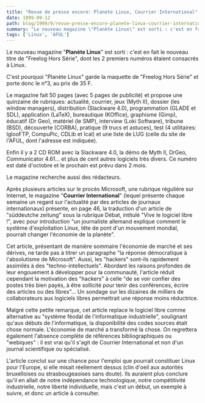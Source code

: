 ```yaml
---
title: "Revue de presse encore: Planete Linux, Courrier International"
date: 1999-09-12
path: blog/1999/9/revue-presse-encore-planete-linux-courrier-international
summary: "Le nouveau magazine \"Planète Linux\" est sorti : c'est en fait le nouveau titre de \"Freelog Hors Série\", dont les 2 premiers numéros étaient consacrés à Linux."
tags: ['Linux', 'AFUL']
---
```


<P>Le nouveau magazine "<B>Planète Linux</B>" est sorti : c'est en fait le nouveau
titre de "Freelog Hors Série", dont les 2 premiers numéros étaient
consacrés à Linux.</P>

<P>C'est pourquoi "Planète Linux" garde la maquette de "Freelog Hors Série"
et porte donc le n°3, au prix de 35 F.</P>

<P>Le magazine fait 50 pages (avec 5 pages de publicité) et propose une
quinzaine de rubriques: actualité, courrier, jeux (Myth II), dossier
(les window managers), distribution (Slackware 4.0), programmation (GLADE
et SDL), application (LaTeX), bureautique (KOffice), graphisme (Gimp),
éducatif (Dr Geo), matériel (le SMP), interview (Loki Software), tribune
(BSD), découverte (CORBA), pratique (9 trucs et astuces), test (4
utilitaires: IglooFTP, CompuPic, CDLib et Ical) et une liste de LUG
(celle du site de l'AFUL, dont l'adresse est indiquée).</P>

<P>Enfin il y a 2 CD ROM avec la Slackware 4.0, la démo de Myth II, DrGeo,
Communicator 4.61... et plus de cent autres logiciels très divers.
Ce numéro est daté d'octobre et le prochain est prévu dans 2 mois.</P>

<P>Le magazine recherche aussi des rédacteurs.</P>

<P>Après plusieurs articles sur le procès Microsoft, une rubrique régulière
sur Internet, le magazine "<B>Courrier International</B>" (lequel présente
chaque semaine un regard sur l'actualité par des articles de journaux
internationaux) présente, en page 46, la traduction d'un article
de "süddeutche zeitung" sous la rubrique Débat, intitulé
"Vive le logiciel libre !", avec pour introduction "un journaliste
allemand explique comment le système d'exploitation Linux, tête de pont
d'un mouvement mondial, pourrait changer l'économie de la planète".</P>

<P>Cet article, présentant de manière sommaire l'économie de marché et ses
dérives, ne tarde pas à titrer un paragraphe "la réponse démocratique
à l'absolutisme de Microsoft". Aussi, les "hackers" sont-ils rapidement
assimilés à des "techno-intellectuels". Abordant les raisons profondes
de leur engouement à développer pour la communauté, l'article réduit
cependant la motivation des "hackers" à celle "de se voir confier des
postes très bien payés, à être sollicité pour tenir des conférences,
écrire des articles ou des libres"... Un sondage sur les dizaines de
milliers de collaborateurs aux logiciels libres permettrait une
réponse moins réductrice.</P>

<P>Malgré cette petite remarque, cet article replace le logiciel libre
comme alternative au "système féodal de l'informatique industrielle",
soulignant qu'aux débuts de l'informatique, la disponibilité des
codes sources était chose normale. L'économie de marché a transformé
la chose. On regrettera également l'absence complète de références
bibliographiques ou "webiques" : il est vrai qu'il s'agit de Courrier
International et non d'un journal scientifique ou spécialisé.</P>

<P>L'article conclut sur une chance pour l'emploi que pourrait constituer
Linux pour l'Europe, si elle misait réellement dessus (clin d'oeil aux
autorités bruxelloises ou strasbougeaoises sans doute). Ils auraient
plus conclure qu'il en allait de notre indépendance technologique,
notre compétitivité industrielle, notre liberté individuelle, mais
c'est un début, un exemple à suivre, et donc un article à consulter.</P>


